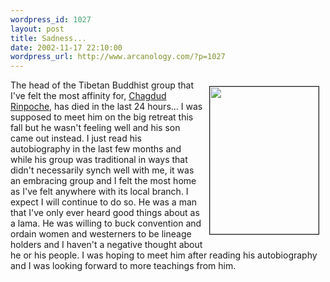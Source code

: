 ```yaml
--- 
wordpress_id: 1027
layout: post
title: Sadness...
date: 2002-11-17 22:10:00
wordpress_url: http://www.arcanology.com/?p=1027
---
```

<img width="174" vspace="10" hspace="10" height="236" border="1" align="right" src="http://www.cmc.net/~amrita/chagdud.jpg" />The head of the Tibetan Buddhist group that I've felt the most affinity for, <a href="http://www.chagdud.org/">Chagdud Rinpoche</a>, has died in the last 24 hours... I was supposed to meet him on the big retreat this fall but he wasn't feeling well and his son came out instead. I just read his autobiography in the last few months and while his group was traditional in ways that didn't necessarily synch well with me, it was an embracing group and I felt the most home as I've felt anywhere with its local branch. I expect I will continue to do so. He was a man that I've only ever heard good things about as a lama. He was willing to buck convention and ordain women and westerners to be lineage holders and I haven't a negative thought about he or his people. I was hoping to meet him after reading his autobiography and I was looking forward to more teachings from him.